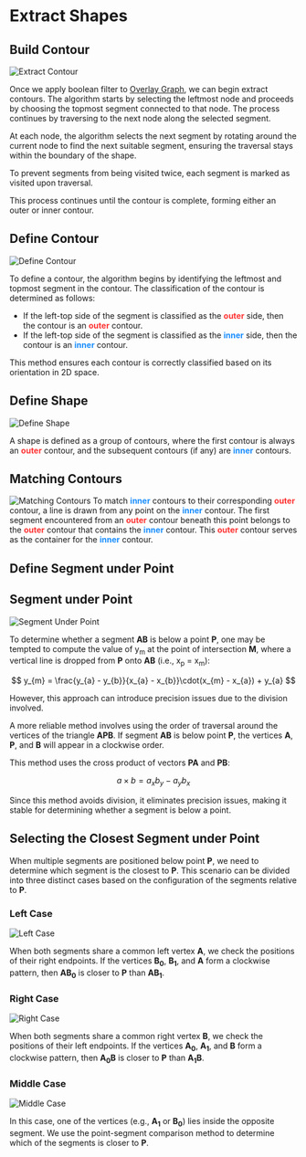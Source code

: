 # Extract Shapes

## Build Contour

![Extract Contour](extract_contour.svg)

Once we apply boolean filter to [Overlay Graph](../overlay_graph/overlay_graph.md), we can begin extract contours. The algorithm starts by selecting the leftmost node and proceeds by choosing the topmost segment connected to that node. The process continues by traversing to the next node along the selected segment.

At each node, the algorithm selects the next segment by rotating around the current node to find the next suitable segment, ensuring the traversal stays within the boundary of the shape.

To prevent segments from being visited twice, each segment is marked as visited upon traversal.

This process continues until the contour is complete, forming either an outer or inner contour.

## Define Contour
![Define Contour](define_contour.svg)

To define a contour, the algorithm begins by identifying the leftmost and topmost segment in the contour. The classification of the contour is determined as follows:

- If the left-top side of the segment is classified as the <span style="color:#ff3333ff;">**outer**</span> side, then the contour is an <span style="color:#ff3333ff;">**outer**</span> contour.
- If the left-top side of the segment is classified as the <span style="color:#1a8effff;">**inner**</span> side, then the contour is an <span style="color:#1a8effff;">**inner**</span> contour.

This method ensures each contour is correctly classified based on its orientation in 2D space.

## Define Shape
![Define Shape](define_shape.svg)

A shape is defined as a group of contours, where the first contour is always an <span style="color:#ff3333ff;">**outer**</span> contour, and the subsequent contours (if any) are <span style="color:#1a8effff;">**inner**</span> contours.

## Matching Contours
![Matching Contours](matching_contours.svg)
To match <span style="color:#1a8effff;">**inner**</span> contours to their corresponding <span style="color:#ff3333ff;">**outer**</span> contour, a line is drawn from any point on the <span style="color:#1a8effff;">**inner**</span> contour. The first segment encountered from an <span style="color:#ff3333ff;">**outer**</span> contour beneath this point belongs to the <span style="color:#ff3333ff;">**outer**</span> contour that contains the <span style="color:#1a8effff;">**inner**</span> contour. This <span style="color:#ff3333ff;">**outer**</span> contour serves as the container for the <span style="color:#1a8effff;">**inner**</span> contour.
## Define Segment under Point

## Segment under Point
![Segment Under Point](segment_under_point.svg)

To determine whether a segment **AB** is below a point **P**, one may be tempted to compute the value of y<sub>m</sub> at the point of intersection **M**, where a vertical line is dropped from **P** onto **AB** (i.e., x<sub>p</sub> = x<sub>m</sub>):

$$
y_{m} = \frac{y_{a} - y_{b}}{x_{a} - x_{b}}\cdot(x_{m} - x_{a}) + y_{a}
$$

However, this approach can introduce precision issues due to the division involved.

A more reliable method involves using the order of traversal around the vertices of the triangle **APB**. If segment **AB** is below point **P**, the vertices **A**, **P**, and **B** will appear in a clockwise order.

This method uses the cross product of vectors **PA** and **PB**:

$$
a \times b = a_x b_y - a_y b_x
$$

Since this method avoids division, it eliminates precision issues, making it stable for determining whether a segment is below a point.

## Selecting the Closest Segment under Point

When multiple segments are positioned below point **P**, we need to determine which segment is the closest to **P**. This scenario can be divided into three distinct cases based on the configuration of the segments relative to **P**.

### Left Case
![Left Case](segment_under_segment_a.svg)

When both segments share a common left vertex **A**, we check the positions of their right endpoints. If the vertices **B<sub>0</sub>**, **B<sub>1</sub>**, and **A** form a clockwise pattern, then **AB<sub>0</sub>** is closer to **P** than **AB<sub>1</sub>**.

### Right Case
![Right Case](segment_under_segment_b.svg)

When both segments share a common right vertex **B**, we check the positions of their left endpoints. If the vertices **A<sub>0</sub>**, **A<sub>1</sub>**, and **B** form a clockwise pattern, then **A<sub>0</sub>B** is closer to **P** than **A<sub>1</sub>B**.

### Middle Case
![Middle Case](segment_under_segment_ab.svg)

In this case, one of the vertices (e.g., **A<sub>1</sub>** or **B<sub>0</sub>**) lies inside the opposite segment. We use the point-segment comparison method to determine which of the segments is closer to **P**.